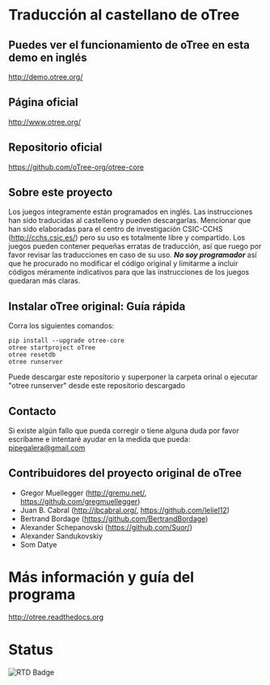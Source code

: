 # Traducción al castellano de oTree

## Puedes ver el funcionamiento de oTree en esta demo en inglés
http://demo.otree.org/

## Página oficial
http://www.otree.org/

## Repositorio oficial
https://github.com/oTree-org/otree-core

## Sobre este proyecto

Los juegos íntegramente están programados en inglés. Las instrucciones han sido traducidas al castelleno y pueden descargarlas.
Mencionar que han sido elaboradas para el centro de investigación CSIC-CCHS (http://cchs.csic.es/) pero su uso es totalmente libre y compartido.
Los juegos pueden contener pequeñas erratas de traducción, así que ruego por favor revisar las traducciones en caso de su uso. ***No soy programador***
así que he procurado no modificar el código original y limitarme a incluir códigos méramente indicativos para que las instrucciones de los
juegos quedaran más claras.


## Instalar oTree original: Guía rápida

Corra los siguientes comandos:

```
pip install --upgrade otree-core
otree startproject oTree
otree resetdb
otree runserver
```

Puede descargar este repositorio y superponer la carpeta orinal o ejecutar "otree runserver" desde este repositorio descargado

## Contacto

Si existe algún fallo que pueda corregir o tiene alguna duda por favor escríbame e intentaré ayudar en la medida que pueda: pipegalera@gmail.com


## Contribuidores del proyecto original de oTree

* Gregor Muellegger (http://gremu.net/, https://github.com/gregmuellegger)
* Juan B. Cabral (http://jbcabral.org/, https://github.com/leliel12)
* Bertrand Bordage (https://github.com/BertrandBordage)
* Alexander Schepanovski (https://github.com/Suor/)
* Alexander Sandukovskiy
* Som Datye

# Más información y guía del programa

http://otree.readthedocs.org

# Status

![RTD Badge](https://readthedocs.org/projects/otree/badge/?version=latest)
